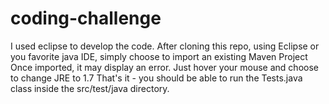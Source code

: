 # coding-challenge
I used eclipse to develop the code.
After cloning this repo, using Eclipse or you favorite java IDE, simply choose to import an existing Maven Project
Once imported, it may display an error. Just hover your mouse and choose to change JRE to 1.7
That's it - you should be able to run the Tests.java class inside the src/test/java directory.
